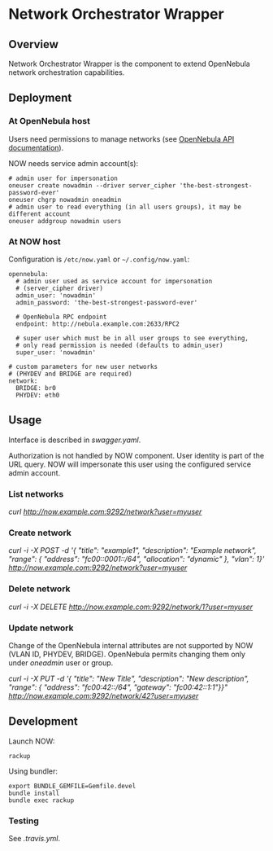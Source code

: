 # Network Orchestrator Wrapper

## Overview
Network Orchestrator Wrapper is the component to extend OpenNebula network orchestration capabilities.

## Deployment

### At OpenNebula host

Users need permissions to manage networks (see [OpenNebula API documentation](http://docs.opennebula.org/stable/integration/system_interfaces/api.html#onevnet)).

NOW needs service admin account(s):

    # admin user for impersonation
    oneuser create nowadmin --driver server_cipher 'the-best-strongest-password-ever'
    oneuser chgrp nowadmin oneadmin
    # admin user to read everything (in all users groups), it may be different account
    oneuser addgroup nowadmin users

### At NOW host

Configuration is `/etc/now.yaml` or `~/.config/now.yaml`:

    opennebula:
      # admin user used as service account for impersonation
      # (server_cipher driver)
      admin_user: 'nowadmin'
      admin_password: 'the-best-strongest-password-ever'

      # OpenNebula RPC endpoint
      endpoint: http://nebula.example.com:2633/RPC2

      # super user which must be in all user groups to see everything,
      # only read permission is needed (defaults to admin_user)
      super_user: 'nowadmin'

    # custom parameters for new user networks
    # (PHYDEV and BRIDGE are required)
    network:
      BRIDGE: br0
      PHYDEV: eth0

## Usage
Interface is described in *swagger.yaml*.

Authorization is not handled by NOW component. User identity is part of the URL query. NOW will impersonate this user using the configured service admin account.

### List networks

 *curl http://now.example.com:9292/network?user=myuser*

### Create network

 *curl -i -X POST -d '{ "title": "example1", "description": "Example network", "range": { "address": "fc00::0001::/64", "allocation": "dynamic" }, "vlan": 1}' http://now.example.com:9292/network?user=myuser*

### Delete network

 *curl -i -X DELETE http://now.example.com:9292/network/1?user=myuser*

### Update network

Change of the OpenNebula internal attributes are not supported by NOW (VLAN ID, PHYDEV, BRIDGE). OpenNebula permits changing them only under *oneadmin* user or group.

 *curl -i -X PUT -d '{ "title": "New Title", "description": "New description", "range": { "address": "fc00:42::/64", "gateway": "fc00:42::1:1"}}" http://now.example.com:9292/network/42?user=myuser*

## Development

Launch NOW:

    rackup

Using bundler:

    export BUNDLE_GEMFILE=Gemfile.devel
    bundle install
    bundle exec rackup

### Testing

See *.travis.yml*.
